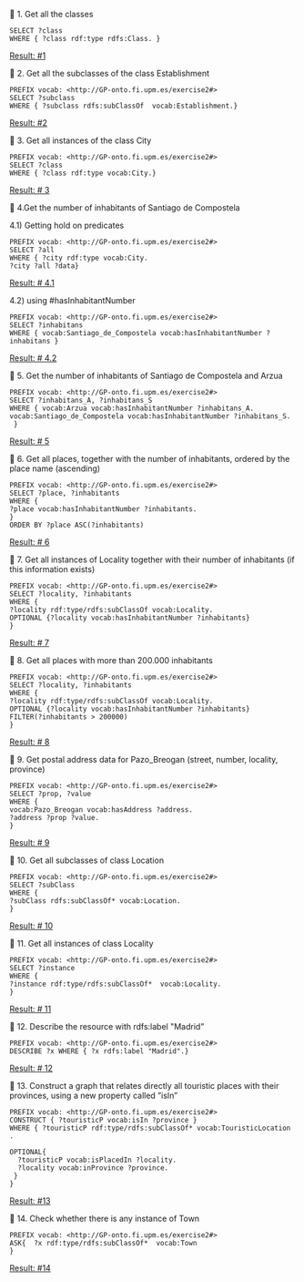 🔹 1. Get all the classes

``` 
SELECT ?class
WHERE { ?class rdf:type rdfs:Class. }
```

[Result: #1 ](http://sandbox.linkeddata.es/sparql?default-graph-uri=http%3A%2F%2Fsandbox.linkeddata.es%2FGrado_20122013&query=%0D%0ASELECT+%3Fclass%0D%0AWHERE+%7B%3Fclass+rdf%3Atype+rdfs%3AClass.%7D&format=text%2Fhtml&timeout=0&debug=on)

🔹 2. Get all the subclasses of the class Establishment

``` 
PREFIX vocab: <http://GP-onto.fi.upm.es/exercise2#>
SELECT ?subclass
WHERE { ?subclass rdfs:subClassOf  vocab:Establishment.} 
``` 
[Result: #2 ](http://sandbox.linkeddata.es/sparql?default-graph-uri=http%3A%2F%2Fsandbox.linkeddata.es%2FGrado_20122013&query=PREFIX+vocab%3A+%3Chttp%3A%2F%2FGP-onto.fi.upm.es%2Fexercise2%23%3E%0D%0ASELECT+%3Fsubclass%0D%0AWHERE+%7B%0D%0A%3Fsubclass+rdfs%3AsubClassOf++vocab%3AEstablishment%0D%0A%7D+&format=text%2Fhtml&timeout=0&debug=on)


🔹 3. Get all instances of the class City

``` 
PREFIX vocab: <http://GP-onto.fi.upm.es/exercise2#>
SELECT ?class
WHERE { ?class rdf:type vocab:City.} 
``` 
[Result: # 3](http://sandbox.linkeddata.es/sparql?default-graph-uri=http%3A%2F%2Fsandbox.linkeddata.es%2FGrado_20122013&query=PREFIX+vocab%3A+%3Chttp%3A%2F%2FGP-onto.fi.upm.es%2Fexercise2%23%3E%0D%0ASELECT+%3Fclass%0D%0AWHERE+%7B+%3Fclass+rdf%3Atype+vocab%3ACity.%7D+&format=text%2Fhtml&timeout=0&debug=on)


🔹 4.Get the number of inhabitants of Santiago de Compostela

4.1) Getting hold on predicates

``` 
PREFIX vocab: <http://GP-onto.fi.upm.es/exercise2#>
SELECT ?all
WHERE { ?city rdf:type vocab:City.
?city ?all ?data} 

``` 

[Result: # 4.1](http://sandbox.linkeddata.es/sparql?default-graph-uri=http%3A%2F%2Fsandbox.linkeddata.es%2FGrado_20122013&query=PREFIX+vocab%3A+%3Chttp%3A%2F%2FGP-onto.fi.upm.es%2Fexercise2%23%3E%0D%0ASELECT+%3Fall%0D%0AWHERE+%7B+%3Fcity+rdf%3Atype+vocab%3ACity.%0D%0A%3Fcity+%3Fall+%3Fdata%7D+%0D%0A%0D%0A%0D%0A&format=text%2Fhtml&timeout=0&debug=on)

4.2) using #hasInhabitantNumber

``` 
PREFIX vocab: <http://GP-onto.fi.upm.es/exercise2#>
SELECT ?inhabitans
WHERE { vocab:Santiago_de_Compostela vocab:hasInhabitantNumber ?inhabitans } 

``` 

[Result: # 4.2](http://sandbox.linkeddata.es/sparql?default-graph-uri=http%3A%2F%2Fsandbox.linkeddata.es%2FGrado_20122013&query=PREFIX+vocab%3A+%3Chttp%3A%2F%2FGP-onto.fi.upm.es%2Fexercise2%23%3E%0D%0ASELECT+%3Finhabitans%0D%0AWHERE+%7B+vocab%3ASantiago_de_Compostela+vocab%3AhasInhabitantNumber+%3Finhabitans+%7D+%0D%0A%0D%0A%0D%0A&format=text%2Fhtml&timeout=0&debug=on)


🔹 5. Get the number of inhabitants of Santiago de Compostela and Arzua

``` 
PREFIX vocab: <http://GP-onto.fi.upm.es/exercise2#>
SELECT ?inhabitans_A, ?inhabitans_S
WHERE { vocab:Arzua vocab:hasInhabitantNumber ?inhabitans_A.
vocab:Santiago_de_Compostela vocab:hasInhabitantNumber ?inhabitans_S.
 } 
``` 

[Result: # 5](http://sandbox.linkeddata.es/sparql?default-graph-uri=http%3A%2F%2Fsandbox.linkeddata.es%2FGrado_20122013&query=PREFIX+vocab%3A+%3Chttp%3A%2F%2FGP-onto.fi.upm.es%2Fexercise2%23%3E%0D%0ASELECT+%3Finhabitans_A%2C+%3Finhabitans_S%0D%0AWHERE+%7B+vocab%3AArzua+vocab%3AhasInhabitantNumber+%3Finhabitans_A.%0D%0Avocab%3ASantiago_de_Compostela+vocab%3AhasInhabitantNumber+%3Finhabitans_S.%0D%0A%0D%0A+%7D+%0D%0A%0D%0A%0D%0A&format=text%2Fhtml&timeout=0&debug=on)


🔹 6. Get all places, together with the number of inhabitants, ordered by the place name (ascending)

```
PREFIX vocab: <http://GP-onto.fi.upm.es/exercise2#>
SELECT ?place, ?inhabitants
WHERE {
?place vocab:hasInhabitantNumber ?inhabitants.
} 
ORDER BY ?place ASC(?inhabitants)

``` 

[Result: # 6](http://sandbox.linkeddata.es/sparql?default-graph-uri=http%3A%2F%2Fsandbox.linkeddata.es%2FGrado_20122013&query=PREFIX+vocab%3A+%3Chttp%3A%2F%2FGP-onto.fi.upm.es%2Fexercise2%23%3E%0D%0ASELECT+%3Fplace%2C+%3Finhabitants%0D%0AWHERE+%7B%0D%0A%3Fplace+vocab%3AhasInhabitantNumber+%3Finhabitants.%0D%0A%7D+%0D%0AORDER+BY+%3Fplace+ASC%28%3Finhabitants%29%0D%0A%0D%0A%0D%0A&format=text%2Fhtml&timeout=0&debug=on)


🔹 7. Get all instances of Locality together with their number of inhabitants (if this information exists)

``` 
PREFIX vocab: <http://GP-onto.fi.upm.es/exercise2#>
SELECT ?locality, ?inhabitants
WHERE {
?locality rdf:type/rdfs:subClassOf vocab:Locality. 
OPTIONAL {?locality vocab:hasInhabitantNumber ?inhabitants}
} 
``` 

[Result: # 7](http://sandbox.linkeddata.es/sparql?default-graph-uri=http%3A%2F%2Fsandbox.linkeddata.es%2FGrado_20122013&query=PREFIX+vocab%3A+%3Chttp%3A%2F%2FGP-onto.fi.upm.es%2Fexercise2%23%3E%0D%0ASELECT+%3Flocality%2C+%3Finhabitants%0D%0AWHERE+%7B%0D%0A%3Flocality+rdf%3Atype%2Frdfs%3AsubClassOf+vocab%3ALocality.+%0D%0AOPTIONAL+%7B%3Flocality+vocab%3AhasInhabitantNumber+%3Finhabitants%7D%0D%0A%7D+%0D%0A%0D%0A%0D%0A&format=text%2Fhtml&timeout=0&debug=on)


🔹 8. Get all places with more than 200.000 inhabitants

``` 
PREFIX vocab: <http://GP-onto.fi.upm.es/exercise2#>
SELECT ?locality, ?inhabitants
WHERE {
?locality rdf:type/rdfs:subClassOf vocab:Locality. 
OPTIONAL {?locality vocab:hasInhabitantNumber ?inhabitants}
FILTER(?inhabitants > 200000) 
} 
``` 

[Result: # 8](http://sandbox.linkeddata.es/sparql?default-graph-uri=http%3A%2F%2Fsandbox.linkeddata.es%2FGrado_20122013&query=PREFIX+vocab%3A+%3Chttp%3A%2F%2FGP-onto.fi.upm.es%2Fexercise2%23%3E%0D%0ASELECT+%3Flocality%2C+%3Finhabitants%0D%0AWHERE+%7B%0D%0A%3Flocality+rdf%3Atype%2Frdfs%3AsubClassOf+vocab%3ALocality.+%0D%0AOPTIONAL+%7B%3Flocality+vocab%3AhasInhabitantNumber+%3Finhabitants%7D%0D%0AFILTER%28%3Finhabitants+%3E+200000%29+%0D%0A%7D+%0D%0A%0D%0A%0D%0A%0D%0A%0D%0A&format=text%2Fhtml&timeout=0&debug=on)


🔹 9. Get postal address data for Pazo_Breogan (street, number, locality, province)

``` 
PREFIX vocab: <http://GP-onto.fi.upm.es/exercise2#>
SELECT ?prop, ?value
WHERE {
vocab:Pazo_Breogan vocab:hasAddress ?address.
?address ?prop ?value.
}
``` 

[Result: # 9](http://sandbox.linkeddata.es/sparql?default-graph-uri=http%3A%2F%2Fsandbox.linkeddata.es%2FGrado_20122013&query=%0D%0APREFIX+vocab%3A+%3Chttp%3A%2F%2FGP-onto.fi.upm.es%2Fexercise2%23%3E%0D%0ASELECT+%3Fprop%2C+%3Fvalue%0D%0AWHERE+%7B%0D%0Avocab%3APazo_Breogan+vocab%3AhasAddress+%3Faddress.%0D%0A%3Faddress+%3Fprop+%3Fvalue.%0D%0A%0D%0A%7D%0D%0A&format=text%2Fhtml&timeout=0&debug=on)


🔹 10. Get all subclasses of class Location

``` 
PREFIX vocab: <http://GP-onto.fi.upm.es/exercise2#>
SELECT ?subClass
WHERE {
?subClass rdfs:subClassOf* vocab:Location.
}
``` 

[Result: # 10](http://sandbox.linkeddata.es/sparql?default-graph-uri=http%3A%2F%2Fsandbox.linkeddata.es%2FGrado_20122013&query=%0D%0APREFIX+vocab%3A+%3Chttp%3A%2F%2FGP-onto.fi.upm.es%2Fexercise2%23%3E%0D%0ASELECT+%3FsubClass%0D%0AWHERE+%7B%0D%0A%3FsubClass+rdfs%3AsubClassOf*+vocab%3ALocation.%0D%0A%0D%0A%7D%0D%0A&format=text%2Fhtml&timeout=0&debug=on)


🔹 11. Get all instances of class Locality

``` 
PREFIX vocab: <http://GP-onto.fi.upm.es/exercise2#>
SELECT ?instance
WHERE {
?instance rdf:type/rdfs:subClassOf*  vocab:Locality.
}
``` 

[Result: # 11](http://sandbox.linkeddata.es/sparql?default-graph-uri=http%3A%2F%2Fsandbox.linkeddata.es%2FGrado_20122013&query=%0D%0APREFIX+vocab%3A+%3Chttp%3A%2F%2FGP-onto.fi.upm.es%2Fexercise2%23%3E%0D%0ASELECT+%3Finstance%0D%0AWHERE+%7B%0D%0A%3Finstance+rdf%3Atype%2Frdfs%3AsubClassOf*++vocab%3ALocality.%0D%0A%7D%0D%0A&format=text%2Fhtml&timeout=0&debug=on)


🔹 12. Describe the resource with rdfs:label "Madrid”

``` 
PREFIX vocab: <http://GP-onto.fi.upm.es/exercise2#>
DESCRIBE ?x WHERE { ?x rdfs:label "Madrid".}
``` 

[Result: # 12](http://sandbox.linkeddata.es/sparql?default-graph-uri=http%3A%2F%2Fsandbox.linkeddata.es%2FGrado_20122013&query=%0D%0APREFIX+vocab%3A+%3Chttp%3A%2F%2FGP-onto.fi.upm.es%2Fexercise2%23%3E%0D%0ADESCRIBE+%3Fx+WHERE+%7B+%3Fx+rdfs%3Alabel+%22Madrid%22.%7D%0D%0A&format=text%2Fturtle&timeout=0&debug=on)


🔹 13. Construct a graph that relates directly all touristic places with their provinces, using a new property called ”isIn”

``` 
PREFIX vocab: <http://GP-onto.fi.upm.es/exercise2#>
CONSTRUCT { ?touristicP vocab:isIn ?province }
WHERE { ?touristicP rdf:type/rdfs:subClassOf* vocab:TouristicLocation .

OPTIONAL{
  ?touristicP vocab:isPlacedIn ?locality.
  ?locality vocab:inProvince ?province.
 }
}
``` 

[Result: #13 ](http://sandbox.linkeddata.es/sparql?default-graph-uri=http%3A%2F%2Fsandbox.linkeddata.es%2FGrado_20122013&query=%0D%0APREFIX+vocab%3A+%3Chttp%3A%2F%2FGP-onto.fi.upm.es%2Fexercise2%23%3E%0D%0ACONSTRUCT+%7B+%3FtouristicP+vocab%3AisIn+%3Fprovince+%7D%0D%0AWHERE+%7B+%3FtouristicP+rdf%3Atype%2Frdfs%3AsubClassOf*+vocab%3ATouristicLocation+.%0D%0A%0D%0AOPTIONAL%7B%0D%0A++%3FtouristicP+vocab%3AisPlacedIn+%3Flocality.%0D%0A++%3Flocality+vocab%3AinProvince+%3Fprovince.%0D%0A+%7D%0D%0A%7D%0D%0A&format=text%2Fturtle&timeout=0&debug=on)


🔹 14. Check whether there is any instance of Town

``` 
PREFIX vocab: <http://GP-onto.fi.upm.es/exercise2#>
ASK{  ?x rdf:type/rdfs:subClassOf*  vocab:Town
}

``` 

[Result: #14 ](http://sandbox.linkeddata.es/sparql?default-graph-uri=http%3A%2F%2Fsandbox.linkeddata.es%2FGrado_20122013&query=PREFIX+vocab%3A+%3Chttp%3A%2F%2FGP-onto.fi.upm.es%2Fexercise2%23%3E%0D%0AASK%7B++%3Fx+rdf%3Atype%2Frdfs%3AsubClassOf*++vocab%3ATown%0D%0A%7D%0D%0A&format=text%2Fhtml&timeout=0&debug=on)

